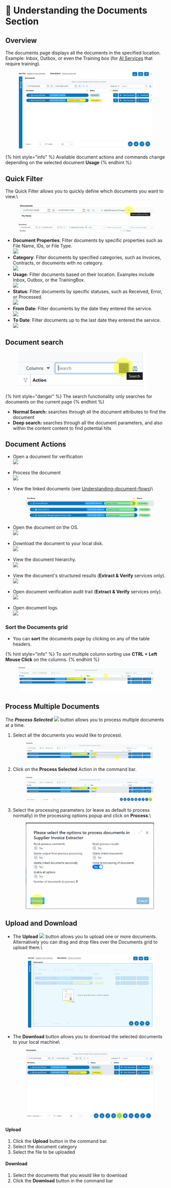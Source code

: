# 🧠 Understanding the Documents Section

## Overview

The documents page displays all the documents in the specified location. Example: Inbox, Outbox, or even the Training box (for [AI Services](../services/) that require training).

<figure><img src="../assets/image (70).png" alt=""><figcaption></figcaption></figure>

{% hint style="info" %}
Available document actions and commands change depending on the selected document **Usage**
{% endhint %}

## Quick Filter

The Quick Filter allows you to quickly define which documents you want to view.\


<div align="left"><figure><img src="../assets/image (11) (1) (1) (1) (1).png" alt=""><figcaption></figcaption></figure></div>

<figure><img src="../assets/image (12) (1) (1) (1) (1).png" alt=""><figcaption></figcaption></figure>

* **Document Properties**: Filter documents by specific properties such as File Name, IDs, or File Type.\
  ![](<../.gitbook/assets/image (13) (1) (1) (1) (1).png>)
* **Category**: Filter documents by specified categories, such as Invoices, Contracts, or documents with no category.\
  ![](<../.gitbook/assets/image (14) (1) (1) (1) (1).png>)
* **Usage**: Filter documents based on their location. Examples include Inbox, Outbox, or the TrainingBox.\
  ![](<../.gitbook/assets/image (15) (1) (1) (1) (1).png>)
* **Status**: Filter documents by specific statuses, such as Received, Error, or Processed.\
  ![](<../.gitbook/assets/image (16) (1) (1) (1) (1).png>)
* **From Date**: Filter documents by the date they entered the service.\
  ![](<../.gitbook/assets/image (17) (1) (1) (1) (1).png>)
* **To Date**: Filter documents up to the last date they entered the service.\
  ![](<../.gitbook/assets/image (18) (1) (1) (1) (1).png>)

## Document search

<div align="left"><figure><img src="../assets/image (19) (1) (1) (1) (1).png" alt=""><figcaption></figcaption></figure></div>

{% hint style="danger" %}
The search functionality only searches for documents on the current page
{% endhint %}

* **Normal Search:** searches through all the document attributes to find the document
* **Deep search:** searches through all the document parameters, and also within the content content to find potential hits

## Document Actions

* Open a document for verification\
  ![](<../.gitbook/assets/image (21) (1) (1) (1) (1).png>)
* Process the document\
  ![](<../.gitbook/assets/image (20) (1) (1) (1) (1).png>)
*   View the linked documents (see [Understanding-document-flows](understanding-document-flows.md))\


    <figure><img src="../assets/image (22) (1) (1) (1).png" alt=""><figcaption></figcaption></figure>
* Open the document on the OS.\
  ![](<../.gitbook/assets/image (23) (1) (1) (1).png>)
* Download the document to your local disk.\
  ![](<../.gitbook/assets/image (24) (1) (1) (1).png>)
* View the document hierarchy.\
  ![](<../.gitbook/assets/image (54) (1).png>)
* View the document's structured results (**Extract & Verify** services only).\
  ![](<../.gitbook/assets/image (55) (1).png>)
* Open document verification audit trail (**Extract & Verify** services only).\
  ![](<../.gitbook/assets/image (56) (1).png>)
* Open document logs.\
  ![](<../.gitbook/assets/image (25) (1) (1) (1).png>)

### Sort the Documents grid

* You can **sort** the documents page by clicking on any of the table headers.

{% hint style="info" %}
To sort multiple column sorting use **CTRL + Left Mouse Click** on the columns.
{% endhint %}

<figure><img src="../assets/image (58) (1).png" alt=""><figcaption></figcaption></figure>

## Process Multiple Documents

The _**Process Selected**&#x20;_&#x20;![](<../.gitbook/assets/image (59) (1).png>)  button  allows you to process multiple documents at a time.

1.  Select all the documents you would like to process\


    <figure><img src="../assets/image (61) (1).png" alt=""><figcaption></figcaption></figure>
2.  Click on the **Process Selected** Action in the command bar.

    <figure><img src="../assets/image (63) (1).png" alt=""><figcaption></figcaption></figure>
3.  Select the processing parameters (or leave as default to process normally) in the processing options popup and click on **Process**.\


    <div align="left"><figure><img src="../assets/image (64) (1).png" alt=""><figcaption></figcaption></figure></div>

## Upload and Download

*   The **Upload** ![](<../.gitbook/assets/image (65) (1).png>) button allows you to upload one or more documents. Alternatively you can drag and drop files over the Documents grid to upload them.\


    <figure><img src="../assets/image (66) (1).png" alt=""><figcaption></figcaption></figure>
*   The **Download** button allows you to download the selected documents to your local machine\


    <figure><img src="../assets/image (67) (1).png" alt=""><figcaption></figcaption></figure>

#### Upload

1. Click the **Upload** button in the command bar.
2. Select the document category
3. Select the file to be uploaded

#### Download

1. Select the documents that you would like to download
2. Click the **Download** button in the command bar

